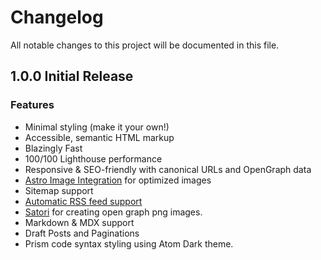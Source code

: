 # Changelog

All notable changes to this project will be documented in this file.

## 1.0.0 Initial Release

### Features

- Minimal styling (make it your own!)
- Accessible, semantic HTML markup
- Blazingly Fast
- 100/100 Lighthouse performance
- Responsive & SEO-friendly with canonical URLs and OpenGraph data
- [Astro Image Integration](https://docs.astro.build/en/guides/integrations-guide/image/) for optimized images
- Sitemap support
- [Automatic RSS feed support](https://docs.astro.build/en/guides/rss)
- [Satori](https://github.com/vercel/satori) for creating open graph png images.
- Markdown & MDX support
- Draft Posts and Paginations
- Prism code syntax styling using Atom Dark theme.
